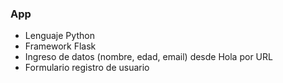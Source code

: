 
### App

* Lenguaje Python
* Framework Flask
* Ingreso de datos (nombre, edad, email) desde Hola por URL
* Formulario registro de usuario
